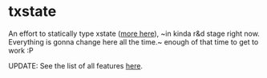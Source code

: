 # txstate

An effort to statically type xstate ([more here](https://twitter.com/devanshj__/status/1297939517853196288)), ~in kinda r&d stage right now. Everything is gonna change here all the time.~ enough of that time to get to work :P

UPDATE: See the list of all features [here](https://github.com/davidkpiano/xstate/discussions/2323#discussioncomment-899642).
